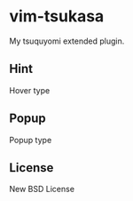 # vim-tsukasa

My tsuquyomi extended plugin.

## Hint

Hover type

## Popup

Popup type

## License

New BSD License
